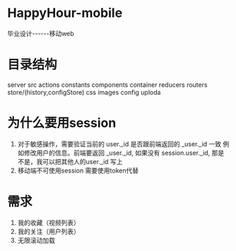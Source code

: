 # HappyHour-mobile
毕业设计------移动web
# 目录结构
server
src
	actions
	constants
	components
	container
	reducers
	routers
	store/(history,configStore)
	css
	images
config
uploda
# 为什么要用session 
1. 对于敏感操作，需要验证当前的 user._id 是否跟前端返回的 _user._id 一致
例如修改用户的信息。前端要返回 _user._id, 如果没有 session.user._id, 那是不是，我可以把其他人的user._id 写上
2. 移动端不可使用session 需要使用token代替
# 需求
1. 我的收藏（视频列表）
2. 我的关注（用户列表）
3. 无限滚动加载